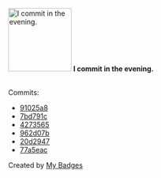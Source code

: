 <img src="https://my-badges.github.io/my-badges/evening-commits.png" alt="I commit in the evening." title="I commit in the evening." width="128">
<strong>I commit in the evening.</strong>
<br><br>

Commits:

- <a href="https://github.com/PhateValleyman/PhateValleyman/commit/91025a873c99a355b9945835e53f800102a94591">91025a8</a>
- <a href="https://github.com/PhateValleyman/github-readme-stats/commit/7bd791cecac754d36211675a9edf56f41c8db94b">7bd791c</a>
- <a href="https://github.com/PhateValleyman/github-readme-stats/commit/4273565a8e7a7499dd75f4aaefe13486c83e46dd">4273565</a>
- <a href="https://github.com/PhateValleyman/github-readme-stats/commit/962d07ba95cdf5fb4a58cb30a6de96dcc2b395f1">962d07b</a>
- <a href="https://github.com/PhateValleyman/github-readme-stats/commit/20d294706b0c88361be498fceacc26c61d5178f3">20d2947</a>
- <a href="https://github.com/PhateValleyman/github-readme-stats/commit/77a5eac805a0a2cef50f0b4a7595820ab9bcb0a7">77a5eac</a>


Created by <a href="https://github.com/my-badges/my-badges">My Badges</a>